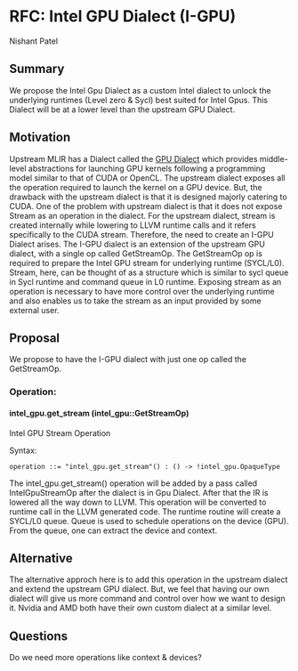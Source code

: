 # RFC: Intel GPU Dialect (I-GPU)

Nishant Patel 

## Summary

We propose the Intel Gpu Dialect as a custom Intel dialect to unlock the underlying runtimes (Level zero & Sycl) best suited for Intel Gpus.
This Dialect will be at a lower level than the upstream GPU Dialect. 

## Motivation

Upstream MLIR has a Dialect called the [GPU Dialect](https://mlir.llvm.org/docs/Dialects/GPU/) which provides middle-level abstractions for launching GPU kernels following a programming model similar to that of CUDA or OpenCL. The upstream dialect exposes all the operation required to launch the kernel on a GPU device. But, the drawback with the upstream dialect is that it is designed majorly catering to CUDA. One of the problem with upstream dialect is that it does not expose Stream as an operation in the dialect. For the upstream dialect, stream is created internally while lowering to LLVM runtime calls and it refers specifically to the CUDA stream. Therefore, the need to create an I-GPU Dialect arises. The I-GPU dialect is an extension of the upstream GPU dialect, with a single op called GetStreamOp. The GetStreamOp op is required to prepare the Intel GPU stream for underlying runtime (SYCL/L0). Stream, here, can be thought of as a structure which is similar to sycl queue in Sycl runtime and command queue in L0 runtime. Exposing stream as an operation is necessary to have more control over the underlying runtime and also enables us to take the stream as an input provided by some external user. 

## Proposal

We propose to have the I-GPU dialect with just one op called the GetStreamOp.

### Operation:

#### intel_gpu.get_stream (intel_gpu::GetStreamOp)

Intel GPU Stream Operation

Syntax:

```
operation ::= "intel_gpu.get_stream"() : () -> !intel_gpu.OpaqueType
```

The intel_gpu.get_stream() operation will be added by a pass called IntelGpuStreamOp after the dialect is in Gpu Dialect. After that the IR is lowered all the way down to LLVM.
This operation will be converted to runtime call in the LLVM generated code. The runtime routine will create a SYCL/L0 queue. Queue is used to schedule operations on the device (GPU). From the queue, one can extract the device and context. 


## Alternative

The alternative approch here is to add this operation in the upstream dialect and extend the upstream GPU dialect. But, we feel that having our own dialect will give us more command and control over how we want to design it. Nvidia and AMD both have their own custom dialect at a similar level. 

## Questions

Do we need more operations like context & devices? 





